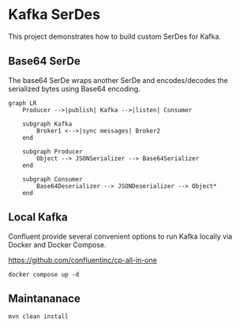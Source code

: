 # Kafka SerDes

This project demonstrates how to build custom SerDes for Kafka.

## Base64 SerDe

The base64 SerDe wraps another SerDe and encodes/decodes the serialized bytes using Base64 encoding.

```mermaid
graph LR
    Producer -->|publish| Kafka -->|listen| Consumer

    subgraph Kafka
        Broker1 <-->|sync messages| Broker2
    end

    subgraph Producer
        Object --> JSONSerializer --> Base64Serializer
    end

    subgraph Consumer
        Base64Deserializer --> JSONDeserializer --> Object*
    end
```

## Local Kafka

Confluent provide several convenient options to run Kafka locally via Docker and Docker Compose.

https://github.com/confluentinc/cp-all-in-one

```shell
docker compose up -d
```

## Maintananace

```shell
mvn clean install
```
